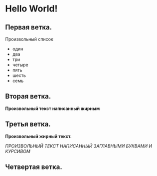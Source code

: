 # Hello World!

## Первая ветка.
Произвольный список
* один
* два
* три
* четыре
* пять
* шесть
* семь

## Вторая ветка.

**Произвольный текст написанный жирным**

## Третья ветка.
**Произвольный жирный текст.**


*ПРОИЗВОЛЬНЫЙ ТЕКСТ НАПИСАННЫЙ ЗАГЛАВНЫМИ БУКВАМИ И КУРСИВОМ*

## Четвертая ветка.